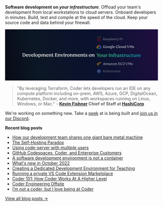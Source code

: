 **Software development on _your infrastructure_**. Offload your team's development from local workstations to cloud servers. Onboard developers in minutes. Build, test and compile at the speed of the cloud. Keep your source code and data behind your firewall.

![Develop environments on your infrastructure](https://github.com/coder/.github/blob/main/hero.jpeg?raw=true)


> "By leveraging Terraform, Coder lets developers run an IDE on any compute platform including on-prem, AWS, Azure, GCP, DigitalOcean, Kubernetes, Docker, and more, with workspaces running on Linux, Windows, or Mac." - **[Kevin Fishner](https://www.linkedin.com/in/kevinfishner) Chief of Staff at [HashiCorp](https://hashicorp.com/)**
 
 We're working on something new. Take a [peek](https://github.com/coder/coder) at is being built and [join us in our Discord](https://coder.com/chat?utm_source=github.com/coder/.github&utm_medium=github&utm_campaign=readme.md). 

**Recent blog posts**

- [How our development team shares one giant bare metal machine](https://coder.com/blog/how-our-development-team-shares-one-giant-bare-metal-machine?utm_source=github.com/coder/.github&utm_medium=github&utm_campaign=readme.md)
- [The Self-Hosting Paradox](https://coder.com/blog/the-self-hosting-paradox?utm_source=github.com/coder/.github&utm_medium=github&utm_campaign=readme.md)
- [Using code-server with multiple users](https://coder.com/blog/code-server-multiple-users?utm_source=github.com/coder/.github&utm_medium=github&utm_campaign=readme.md)
- [GitHub Codespaces, Coder, and Enterprise Customers](https://coder.com/blog/github-codespaces-coder-and-enterprise-customers?utm_source=github.com/coder/.github&utm_medium=github&utm_campaign=readme.md)
- [A software development environment is not a container](https://coder.com/blog/not-a-container?utm_source=github.com/coder/.github&utm_medium=github&utm_campaign=readme.md)
- [What's new in October 2022](https://coder.com/blog/what-s-new-in-october-2022?utm_source=github.com/coder/.github&utm_medium=github&utm_campaign=readme.md)
- [Creating a Dedicated Development Environment for Teaching](https://coder.com/blog/dedicated-development-environment-for-teaching?utm_source=github.com/coder/.github&utm_medium=github&utm_campaign=readme.md)
- [Running a private VS Code Extension Marketplace](https://coder.com/blog/running-a-private-vs-code-extension-marketplace?utm_source=github.com/coder/.github&utm_medium=github&utm_campaign=readme.md)
- [Coder 101: How Coder Works At A Higher Level](https://coder.com/blog/coder-101-how-coder-works-at-a-higher-level?utm_source=github.com/coder/.github&utm_medium=github&utm_campaign=readme.md)
- [Coder Engineering Offsite](https://coder.com/blog/coder-engineering-offsite?utm_source=github.com/coder/.github&utm_medium=github&utm_campaign=readme.md)
- [I’m not a coder, but I love being at Coder](https://coder.com/blog/i-m-not-a-coder-but-i-love-being-at-coder?utm_source=github.com/coder/.github&utm_medium=github&utm_campaign=readme.md)

[View all blog posts →](https://coder.com/blog?utm_source=github.com/coder/.github&utm_medium=github&utm_campaign=readme.md)
